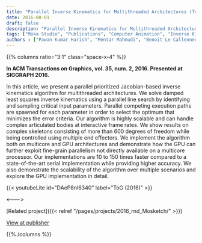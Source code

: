 ```yaml
---
title: "Parallel Inverse Kinematics for Multithreaded Architectures (ToG 2016)"
date: 2016-08-01
draft: false
description: "Parallel Inverse Kinematics for Multithreaded Architectures"
tags: ["Moka Studio", "Publications", "Computer Animation", "Inverse Kinematics", "Parallel Computing"]
authors : ["Pawan Kumar Harish", "Mentar Mahmudi", "Benoit Le Callennec", "Ronan Boulic"]
---
```


{{% columns ratio="3:1" class="space-x-4" %}} <!-- begin columns block -->

**In ACM Transactions on Graphics, vol. 35, num. 2, 2016. Presented at SIGGRAPH 2016.**

In this article, we present a parallel prioritized Jacobian-based inverse kinematics algorithm for multithreaded architectures. We solve damped least squares inverse kinematics using a parallel line search by identifying and sampling critical input parameters. Parallel competing execution paths are spawned for each parameter in order to select the optimum that minimizes the error criteria. Our algorithm is highly scalable and can handle complex articulated bodies at interactive frame rates. We show results on complex skeletons consisting of more than 600 degrees of freedom while being controlled using multiple end effectors. We implement the algorithm both on multicore and GPU architectures and demonstrate how the GPU can further exploit fine-grain parallelism not directly available on a multicore processor. Our implementations are 10 to 150 times faster compared to a state-of-the-art serial implementation while providing higher accuracy. We also demonstrate the scalability of the algorithm over multiple scenarios and explore the GPU implementation in detail.

{{< youtubeLite id="DAeP8nI6340" label="ToG (2016)" >}}

<---> <!-- magic separator, between columns -->

<div class="[&>figure]:my-4">
</div>

[Related project]({{< relref "/pages/projects/2016_rnd_Mosketch/" >}})

[View at publisher](https://dl.acm.org/doi/10.1145/2887740)

{{% /columns %}}
